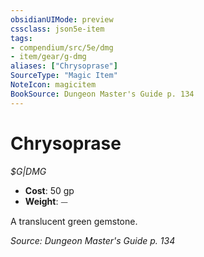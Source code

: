 ```yaml
---
obsidianUIMode: preview
cssclass: json5e-item
tags:
- compendium/src/5e/dmg
- item/gear/g-dmg
aliases: ["Chrysoprase"]
SourceType: "Magic Item"
NoteIcon: magicitem
BookSource: Dungeon Master's Guide p. 134
---
```

# Chrysoprase
*$G|DMG*  

- **Cost**: 50 gp
- **Weight**: ⏤

A translucent green gemstone.

*Source: Dungeon Master's Guide p. 134*
